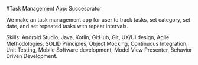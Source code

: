 #Task Management App: Succesorator

We make an task management app for user to track tasks, set category, set date, and set repeated tasks with repeat intervals.

Skills: Android Studio, Java, Kotlin, GitHub, Git, UX/UI design, Agile Methodologies, SOLID Principles, Object Mocking, Continuous Integration, Unit Testing, Mobile Software development, Model View Presenter, Behavior Driven Development.
